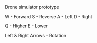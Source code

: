 Drone simulator prototype 

W - Forward
S - Reverse
A - Left 
D - Right

Q - Higher
E - Lower

Left & Right Arrows - Rotation
